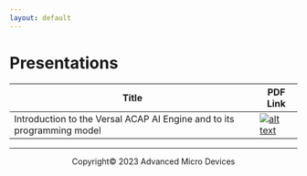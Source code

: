 ```yaml
---
layout: default
---
```


# Presentations

| Title | PDF Link |
|-------|----------|
| Introduction to the Versal ACAP AI Engine and to its programming model | [![alt text](images/pdf.png)](https://www.xilinx.com/support/documents/university/Vitis-Workshops/2022_2/Introduction_to_the_Versal_ACAP_AI_Engine_and_to_its_programming_model_20230124.pdf) |

---------------------------------------
<p align="center">Copyright&copy; 2023 Advanced Micro Devices</p>
